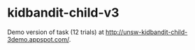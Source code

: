 # kidbandit-child-v3

Demo version of task (12 trials) at http://unsw-kidbandit-child-3demo.appspot.com/.
